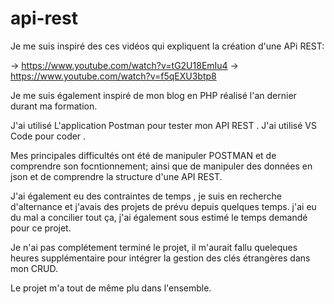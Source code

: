 # api-rest

Je me suis inspiré des ces vidéos qui expliquent la création d'une APi REST: 

-> https://www.youtube.com/watch?v=tG2U18EmIu4
-> https://www.youtube.com/watch?v=f5qEXU3btp8

Je me suis également inspiré de mon blog en PHP réalisé l'an dernier durant ma formation. 

J'ai utilisé L'application Postman pour tester mon API REST .
J'ai utilisé VS Code pour coder . 


Mes principales difficultés ont été de manipuler POSTMAN et de comprendre son focntionnement; ainsi que de manipuler des données en json et de comprendre la structure d'une API REST. 

J'ai également eu des contraintes de temps , je suis en recherche d'alternance et j'avais des projets de prévu depuis quelques temps. j'ai eu du mal a concilier tout ça, j'ai également sous estimé le temps demandé pour ce projet. 

Je n'ai pas complétement terminé le projet, il m'aurait fallu queleques heures supplémentaire pour intégrer la gestion des clés étrangères dans mon CRUD. 

Le projet m'a tout de même plu dans l'ensemble. 

